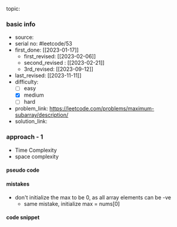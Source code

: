 topic:

### basic info
- source: 
- serial no: #leetcode/53  
- first_done: [[2023-01-17]]
	- first_revised: [[2023-02-06]]
	- second_revised : [[2023-02-21]]
	- 3rd_revised: [[2023-09-12]]
- last_revised: [[2023-11-11]]
- difficulty:
	- [ ] easy
	- [x] medium
	- [ ] hard
- problem_link: https://leetcode.com/problems/maximum-subarray/description/
- solution_link:

### approach - 1
- Time Complexity
- space complexity

#### pseudo code

#### mistakes
- don't initialize the max to be 0, as all array elements can be -ve
	- same mistake, initialize max = nums[0]
#### code snippet
```python

```